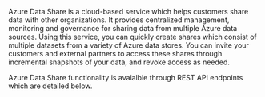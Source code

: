 Azure Data Share is a cloud-based service which helps customers share data with other organizations. It provides centralized management, monitoring and governance for sharing data from multiple Azure data sources. Using this service, you can quickly create shares which consist of multiple datasets from a variety of Azure data stores. You can invite your customers and external partners to access these shares through incremental snapshots of your data, and revoke access as needed. 

Azure Data Share functionality is avaialble through REST API endpoints which are detailed below. 